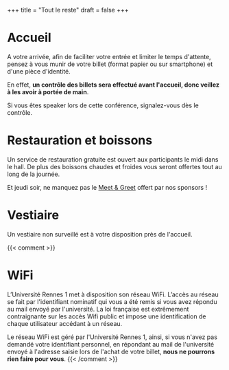 +++
title = "Tout le reste"
draft = false
+++


# Accueil

A votre arrivée, afin de faciliter votre entrée et limiter le temps d'attente,
pensez à vous munir de votre billet (format papier ou sur smartphone) et d'une pièce d'identité.

En effet, **un contrôle des billets sera effectué avant l'accueil, donc veillez à les avoir à portée de main**.


Si vous êtes speaker lors de cette conférence, signalez-vous dès le contrôle. 


# Restauration et boissons

Un service de restauration gratuite est ouvert aux participants le midi dans le hall.
De plus des boissons chaudes et froides vous seront offertes tout au long de la journée.

Et jeudi soir, ne manquez pas le [Meet & Greet](/conference) offert par nos sponsors !



# Vestiaire

Un vestiaire non surveillé est à votre disposition près de l'accueil.


{{< comment >}}
# WiFi

L’Université Rennes 1 met à disposition son réseau WiFi.
L’accès au réseau se fait par l'identifiant nominatif qui vous a été remis si vous avez répondu au mail envoyé par l'université.
La loi française est extrêmement contraignante sur les accès Wifi public et impose une identification de chaque utilisateur accédant à un réseau.

Le réseau WiFi est géré par l'Université Rennes 1, ainsi, si vous n'avez pas demandé votre identifiant personnel,
en répondant au mail de l'université envoyé à l'adresse saisie lors de l'achat de votre billet,
**nous ne pourrons rien faire pour vous**.
{{< /comment >}}